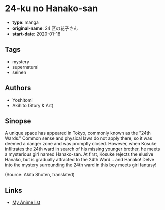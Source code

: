 # 24-ku no Hanako-san

-   **type**: manga
-   **original-name**: 24 区の花子さん
-   **start-date**: 2020-01-18

## Tags

-   mystery
-   supernatural
-   seinen

## Authors

-   Yoshitomi
-   Akihito (Story & Art)

## Sinopse

A unique space has appeared in Tokyo, commonly known as the "24th Wards." Common sense and physical laws do not apply there, so it was deemed a danger zone and was promptly closed. However, when Kosuke infiltrates the 24th ward in search of his missing younger brother, he meets a mysterious girl named Hanako-san. At first, Kosuke rejects the elusive Hanako, but is gradually attracted to the 24th Ward... and Hanako! Delve into the mystery surrounding the 24th ward in this boy meets girl fantasy!

(Source: Akita Shoten, translated)

## Links

-   [My Anime list](https://myanimelist.net/manga/125625/24-ku_no_Hanako-san)
